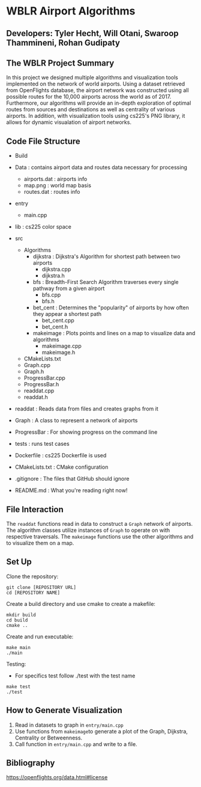 # WBLR Airport Algorithms

## Developers: Tyler Hecht, Will Otani, Swaroop Thammineni, Rohan Gudipaty


## The WBLR Project Summary

In this project we designed multiple algorithms and visualization tools implemented on the network of world airports. Using a dataset retrieved from OpenFlights database, the airport network was constructed using all possible routes for the 10,000 airports across the world as of 2017. Furthermore, our algorithms will provide an in-depth exploration of optimal routes from sources and destinations as well as centrality of various airports. In addition, with visualization tools using cs225's PNG library, it allows for dynamic visualation of airport networks.  

## Code File Structure
* Build
* Data : contains airport data and routes data necessary for processing
    * airports.dat : airports info
    * map.png : world map basis
    * routes.dat : routes info
* entry
    * main.cpp
* lib : cs225 color space
* src
    * Algorithms
        * dijkstra : Dijkstra's Algorithm for shortest path between two airports
            * dijkstra.cpp
            * dijkstra.h
        * bfs : Breadth-First Search Algorithm traverses every single pathway from a given airport
            * bfs.cpp
            * bfs.h
        * bet_cent : Determines the "popularity" of airports by how often they appear a shortest path
            * bet_cent.cpp
            * bet_cent.h
        * makeimage : Plots points and lines on a map to visualize data and algorithms
            * makeimage.cpp
            * makeimage.h
    * CMakeLists.txt
    * Graph.cpp
    * Graph.h
    * ProgressBar.cpp
    * ProgressBar.h
    * readdat.cpp
    * readdat.h
        
* readdat : Reads data from files and creates graphs from it
* Graph : A class to represent a network of airports
* ProgressBar : For showing progress on the command line
* tests : runs test cases
* Dockerfile : cs225 Dockerfile is used
* CMakeLists.txt : CMake configuration
* .gitignore : The files that GitHub should ignore
* README.md : What you're reading right now!

## File Interaction

The `readdat` functions read in data to construct a `Graph` network of airports. The algorithm classes utilize instances of `Graph` to operate on with respective traversals. The `makeimage` functions use the other algorithms and to visualize them on a map.


## Set Up
Clone the repository:
```
git clone [REPOSITORY URL]
cd [REPOSITORY NAME]
````
Create a build directory and use cmake to create a makefile:
```
mkdir build
cd build
cmake ..
```

Create and run executable:
```
make main
./main
```

Testing:
* For specifics test follow ./test with the test name
```
make test
./test
```

## How to Generate Visualization
1) Read in datasets to graph in `entry/main.cpp`
2) Use functions from `makeimage`to generate a plot of the Graph, Dijkstra, Centrality or Betweenness. 
3) Call function in `entry/main.cpp` and write to a file.


## Bibliography
https://openflights.org/data.html#license

